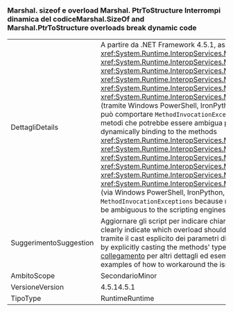 ### <a name="marshalsizeof-and-marshalptrtostructure-overloads-break-dynamic-code"></a><span data-ttu-id="4ebee-101">Marshal. sizeof e overload Marshal. PtrToStructure Interrompi dinamica del codice</span><span class="sxs-lookup"><span data-stu-id="4ebee-101">Marshal.SizeOf and Marshal.PtrToStructure overloads break dynamic code</span></span>

|   |   |
|---|---|
|<span data-ttu-id="4ebee-102">Dettagli</span><span class="sxs-lookup"><span data-stu-id="4ebee-102">Details</span></span>|<span data-ttu-id="4ebee-103">A partire da .NET Framework 4.5.1, associazione dinamica di ai metodi <xref:System.Runtime.InteropServices.Marshal.SizeOf%60%601>, <xref:System.Runtime.InteropServices.Marshal.SizeOf%60%601(%60%600)>, <xref:System.Runtime.InteropServices.Marshal.PtrToStructure(System.IntPtr,System.Object)>, <xref:System.Runtime.InteropServices.Marshal.PtrToStructure(System.IntPtr,System.Type)>, <xref:System.Runtime.InteropServices.Marshal.PtrToStructure%60%601(System.IntPtr)>, o <xref:System.Runtime.InteropServices.Marshal.PtrToStructure%60%601(System.IntPtr,%60%600)>, (tramite Windows PowerShell, IronPython o il linguaggio c# parola chiave dinamica, ad esempio) può comportare <code>MethodInvocationExceptions</code> perché sono stati aggiunti nuovi overload di questi metodi che potrebbe essere ambigua per i motori di script.</span><span class="sxs-lookup"><span data-stu-id="4ebee-103">Beginning in the .NET Framework 4.5.1, dynamically binding to the methods <xref:System.Runtime.InteropServices.Marshal.SizeOf%60%601>, <xref:System.Runtime.InteropServices.Marshal.SizeOf%60%601(%60%600)>, <xref:System.Runtime.InteropServices.Marshal.PtrToStructure(System.IntPtr,System.Object)>, <xref:System.Runtime.InteropServices.Marshal.PtrToStructure(System.IntPtr,System.Type)>, <xref:System.Runtime.InteropServices.Marshal.PtrToStructure%60%601(System.IntPtr)>, or <xref:System.Runtime.InteropServices.Marshal.PtrToStructure%60%601(System.IntPtr,%60%600)>, (via Windows PowerShell, IronPython, or the C# dynamic keyword, for example) can result in <code>MethodInvocationExceptions</code> because new overloads of these methods have been added that may be ambiguous to the scripting engines.</span></span>|
|<span data-ttu-id="4ebee-104">Suggerimento</span><span class="sxs-lookup"><span data-stu-id="4ebee-104">Suggestion</span></span>|<span data-ttu-id="4ebee-105">Aggiornare gli script per indicare chiaramente quale overload deve essere usato.</span><span class="sxs-lookup"><span data-stu-id="4ebee-105">Update scripts to clearly indicate which overload should be used.</span></span> <span data-ttu-id="4ebee-106">Questa operazione può essere eseguita in genere tramite il cast esplicito dei parametri di tipo dei metodi su <xref:System.Type>.</span><span class="sxs-lookup"><span data-stu-id="4ebee-106">This can typically done by explicitly casting the methods' type parameters as <xref:System.Type>.</span></span> <span data-ttu-id="4ebee-107">Vedere [questo collegamento](https://support.microsoft.com/kb/2909958/) per altri dettagli ed esempi per risolvere il problema.</span><span class="sxs-lookup"><span data-stu-id="4ebee-107">See [this link](https://support.microsoft.com/kb/2909958/) for more detail and examples of how to workaround the issue.</span></span>|
|<span data-ttu-id="4ebee-108">Ambito</span><span class="sxs-lookup"><span data-stu-id="4ebee-108">Scope</span></span>|<span data-ttu-id="4ebee-109">Secondario</span><span class="sxs-lookup"><span data-stu-id="4ebee-109">Minor</span></span>|
|<span data-ttu-id="4ebee-110">Versione</span><span class="sxs-lookup"><span data-stu-id="4ebee-110">Version</span></span>|<span data-ttu-id="4ebee-111">4.5.1</span><span class="sxs-lookup"><span data-stu-id="4ebee-111">4.5.1</span></span>|
|<span data-ttu-id="4ebee-112">Tipo</span><span class="sxs-lookup"><span data-stu-id="4ebee-112">Type</span></span>|<span data-ttu-id="4ebee-113">Runtime</span><span class="sxs-lookup"><span data-stu-id="4ebee-113">Runtime</span></span>|

